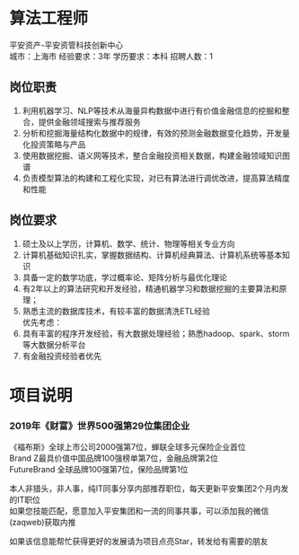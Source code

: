 # 算法工程师
平安资产-平安资管科技创新中心  
城市：上海市 经验要求：3年 学历要求：本科  招聘人数：1

## 岗位职责
1.	利用机器学习、NLP等技术从海量异构数据中进行有价值金融信息的挖掘和整合，提供金融领域搜索与推荐服务   
2.	分析和挖掘海量结构化数据中的规律，有效的预测金融数据变化趋势，开发量化投资策略与产品   
3.	使用数据挖掘、语义网等技术，整合金融投资相关数据，构建金融领域知识图谱   
4.	负责模型算法的构建和工程化实现，对已有算法进行调优改进，提高算法精度和性能

## 岗位要求
1.	硕士及以上学历，计算机、数学、统计、物理等相关专业方向   
2.	计算机基础知识扎实，掌握数据结构、计算机经典算法、计算机系统等基本知识   
3.	具备一定的数学功底，学过概率论、矩阵分析与最优化理论   
4.	有2年以上的算法研究和开发经验，精通机器学习和数据挖掘的主要算法和原理；    
5.	熟悉主流的数据库技术，有较丰富的数据清洗ETL经验   
优先考虑：   
1.	具有丰富的程序开发经验，有大数据处理经验；熟悉hadoop、spark、storm等大数据分析平台   
2.	有金融投资经验者优先

# 项目说明

### 2019年《财富》世界500强第29位集团企业
《福布斯》全球上市公司2000强第7位，蝉联全球多元保险企业首位  
Brand Z最具价值中国品牌100强榜单第7位，金融品牌第2位  
FutureBrand 全球品牌100强第7位，保险品牌第1位

本人非猎头，非人事，纯IT同事分享内部推荐职位，每天更新平安集团2个月内发的IT职位  
如果您技能匹配，愿意加入平安集团和一流的同事共事，可以添加我的微信(zaqweb)获取内推 

如果该信息能帮忙获得更好的发展请为项目点亮Star，转发给有需要的朋友




